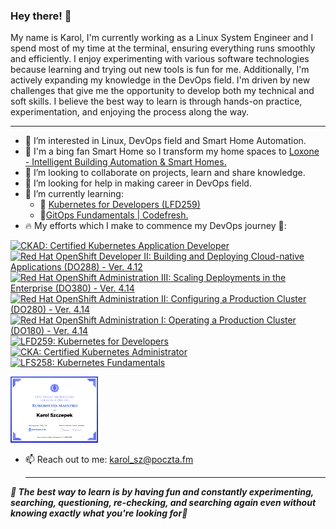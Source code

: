 ### Hey there! 👋

My name is Karol, I'm currently working as a Linux System Engineer and I spend most of my time at the terminal, ensuring everything runs smoothly and efficiently. I enjoy experimenting with various software technologies because learning and trying out new tools is fun for me.
Additionally, I'm actively expanding my knowledge in the DevOps field. I'm driven by new challenges that give me the opportunity to develop both my technical and soft skills. I believe the best way to learn is through hands-on practice, experimentation, and enjoying the process along the way.

***

-  👀 I’m interested in Linux, DevOps field and Smart Home Automation.
- 💚 I'm a bing fan Smart Home so I transform my home spaces to [Loxone - Intelligent Building Automation & Smart Homes.](https://www.loxone.com/)
-  👯 I’m looking to collaborate on projects, learn and share knowledge.
- 🤔 I’m looking for help in making career in DevOps field.
- 🌱 I’m currently learning:
  * 🚀 [Kubernetes for Developers (LFD259)](https://training.linuxfoundation.org/training/kubernetes-for-developers/)
  * 🚀[GitOps Fundamentals | Codefresh.](https://learning.codefresh.io)
- 🔥 My efforts which I make to commence my DevOps journey 🚀:
   <!--START_SECTION:badges-->
[![CKAD: Certified Kubernetes Application Developer](https://images.credly.com/size/110x110/images/cc8adc83-1dc6-4d57-8e20-22171247e052/blob)](http://www.credly.com/badges/263e59f3-2b18-4e9a-9cee-ef3a0ad2f7c5 "CKAD: Certified Kubernetes Application Developer")
[![Red Hat OpenShift Developer II: Building and Deploying Cloud-native Applications (DO288) - Ver. 4.12](https://images.credly.com/size/110x110/images/6c868a3e-9f21-4258-bc95-7935b0196d7d/Red_Hat_OpenShift_Developer_II__Building_and_Deploying_Cloud-native_Applications.png)](http://www.credly.com/badges/aff282c5-ef89-42e1-a25e-573db3798895 "Red Hat OpenShift Developer II: Building and Deploying Cloud-native Applications (DO288) - Ver. 4.12")
[![Red Hat OpenShift Administration III: Scaling Deployments in the Enterprise (DO380) - Ver. 4.14](https://images.credly.com/size/110x110/images/8865c9f8-8a9a-47f2-9a67-e7873146dca0/image.png)](http://www.credly.com/badges/ee0d61cf-7ccf-412a-bb68-0fa111de4ec5 "Red Hat OpenShift Administration III: Scaling Deployments in the Enterprise (DO380) - Ver. 4.14")
[![Red Hat OpenShift Administration II: Configuring a Production Cluster (DO280) - Ver. 4.14](https://images.credly.com/size/110x110/images/f288015e-83da-4e67-abfa-d8309e2d83ab/image.png)](http://www.credly.com/badges/79fef6da-6350-4130-af46-dd914fb8b6dd "Red Hat OpenShift Administration II: Configuring a Production Cluster (DO280) - Ver. 4.14")
[![Red Hat OpenShift Administration I: Operating a Production Cluster (DO180) - Ver. 4.14](https://images.credly.com/size/110x110/images/9fe8a309-c7b5-4c40-9f54-abcdb7f900c9/Red_Hat_OpenShift_Administration_I__Operating_a_Production_Cluster.png)](http://www.credly.com/badges/85c138fd-5e01-4aaa-ba07-cc180eda5d67 "Red Hat OpenShift Administration I: Operating a Production Cluster (DO180) - Ver. 4.14")
[![LFD259: Kubernetes for Developers](https://images.credly.com/size/110x110/images/f906b6db-2dc5-4908-b27d-8f05beec8dad/blob)](http://www.credly.com/badges/9c348f8c-aa59-4457-bd9f-d37b52f22035 "LFD259: Kubernetes for Developers")
[![CKA: Certified Kubernetes Administrator](https://images.credly.com/size/110x110/images/8b8ed108-e77d-4396-ac59-2504583b9d54/cka_from_cncfsite__281_29.png)](http://www.credly.com/badges/c54f035a-bd9e-44d3-8e23-5ca736dfc9b1 "CKA: Certified Kubernetes Administrator")
[![LFS258: Kubernetes Fundamentals](https://images.credly.com/size/110x110/images/123746a7-fbbe-4fdd-9c0c-f0254e53292a/blob)](http://www.credly.com/badges/b2e2c6a3-bc8a-402e-925c-b6434bdb5c21 "LFS258: Kubernetes Fundamentals")
<!--END_SECTION:badges-->

<img width="140" alt="KubernetesMaestroCert" src="https://github.com/kadasz/kadasz/blob/main/img/KubernetesMaestro.png">

- 📫 Reach out to me: karol_sz@poczta.fm

  ***

***📌 The best way to learn is by having fun and constantly experimenting, searching, questioning, re-checking, and searching again even without knowing exactly what you're looking for📍***
<!--
**kadasz/kadasz** is a ✨ _special_ ✨ repository because its `README.md` (this file) appears on your GitHub profile.

Here are some ideas to get you started:

- 🔭 I’m currently working on ...
- 🌱 I’m currently learning ...
- 👯 I’m looking to collaborate on ...
- 🤔 I’m looking for help with ...
- 💬 Ask me about ...
- 📫 How to reach me: ...
- 😄 Pronouns: ...
- ⚡ Fun fact: ...
-->
